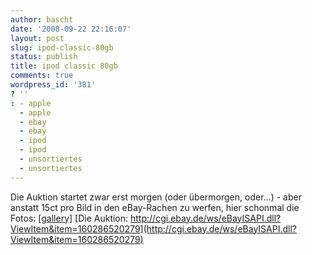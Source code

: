 ```yaml
---
author: bascht
date: '2008-09-22 22:16:07'
layout: post
slug: ipod-classic-80gb
status: publish
title: ipod classic 80gb
comments: true
wordpress_id: '381'
? ''
: - apple
  - apple
  - ebay
  - ebay
  - ipod
  - ipod
  - unsortiertes
  - unsortiertes
---
```


Die Auktion startet zwar erst morgen (oder übermorgen, oder...) -
aber anstatt 15ct pro Bild in den eBay-Rachen zu werfen, hier
schonmal die Fotos:
[[gallery]](http://www.bascht.com/uploads/2008/09/ipod_vorn.jpg)
[Die Auktion: http://cgi.ebay.de/ws/eBayISAPI.dll?ViewItem&item=160286520279](http://cgi.ebay.de/ws/eBayISAPI.dll?ViewItem&item=160286520279)


